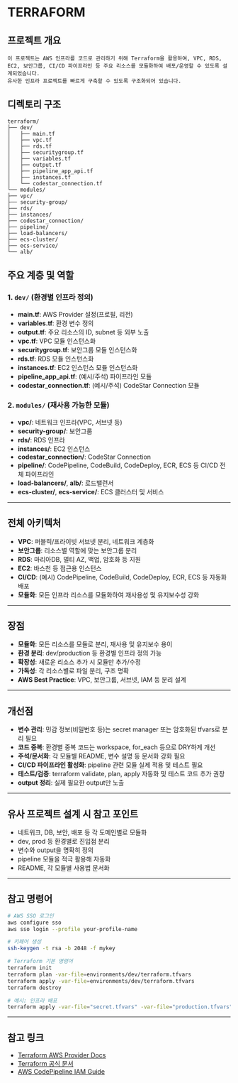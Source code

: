 # TERRAFORM

## 프로젝트 개요
````
이 프로젝트는 AWS 인프라를 코드로 관리하기 위해 Terraform을 활용하여, VPC, RDS, EC2, 보안그룹, CI/CD 파이프라인 등 주요 리소스를 모듈화하여 배포/운영할 수 있도록 설계되었습니다.  
유사한 인프라 프로젝트를 빠르게 구축할 수 있도록 구조화되어 있습니다.
````

## 디렉토리 구조
````
terraform/
├── dev/
│   ├── main.tf
│   ├── vpc.tf
│   ├── rds.tf
│   ├── securitygroup.tf
│   ├── variables.tf
│   ├── output.tf
│   ├── pipeline_app_api.tf
│   ├── instances.tf
│   └── codestar_connection.tf
└── modules/
├── vpc/
├── security-group/
├── rds/
├── instances/
├── codestar_connection/
├── pipeline/
├── load-balancers/
├── ecs-cluster/
├── ecs-service/
└── alb/
````

## 주요 계층 및 역할

### 1. `dev/` (환경별 인프라 정의)
- **main.tf**: AWS Provider 설정(프로필, 리전)
- **variables.tf**: 환경 변수 정의
- **output.tf**: 주요 리소스의 ID, subnet 등 외부 노출
- **vpc.tf**: VPC 모듈 인스턴스화
- **securitygroup.tf**: 보안그룹 모듈 인스턴스화
- **rds.tf**: RDS 모듈 인스턴스화
- **instances.tf**: EC2 인스턴스 모듈 인스턴스화
- **pipeline_app_api.tf**: (예시/주석) 파이프라인 모듈
- **codestar_connection.tf**: (예시/주석) CodeStar Connection 모듈

### 2. `modules/` (재사용 가능한 모듈)
- **vpc/**: 네트워크 인프라(VPC, 서브넷 등)
- **security-group/**: 보안그룹
- **rds/**: RDS 인프라
- **instances/**: EC2 인스턴스
- **codestar_connection/**: CodeStar Connection
- **pipeline/**: CodePipeline, CodeBuild, CodeDeploy, ECR, ECS 등 CI/CD 전체 파이프라인
- **load-balancers/**, **alb/**: 로드밸런서
- **ecs-cluster/**, **ecs-service/**: ECS 클러스터 및 서비스

---

## 전체 아키텍처

- **VPC**: 퍼블릭/프라이빗 서브넷 분리, 네트워크 계층화
- **보안그룹**: 리소스별 역할에 맞는 보안그룹 분리
- **RDS**: 마리아DB, 멀티 AZ, 백업, 암호화 등 지원
- **EC2**: 바스천 등 접근용 인스턴스
- **CI/CD**: (예시) CodePipeline, CodeBuild, CodeDeploy, ECR, ECS 등 자동화 배포
- **모듈화**: 모든 인프라 리소스를 모듈화하여 재사용성 및 유지보수성 강화

---

## 장점

- **모듈화**: 모든 리소스를 모듈로 분리, 재사용 및 유지보수 용이
- **환경 분리**: dev/production 등 환경별 인프라 정의 가능
- **확장성**: 새로운 리소스 추가 시 모듈만 추가/수정
- **가독성**: 각 리소스별로 파일 분리, 구조 명확
- **AWS Best Practice**: VPC, 보안그룹, 서브넷, IAM 등 분리 설계

---

## 개선점

- **변수 관리**: 민감 정보(비밀번호 등)는 secret manager 또는 암호화된 tfvars로 분리 필요
- **코드 중복**: 환경별 중복 코드는 workspace, for_each 등으로 DRY하게 개선
- **주석/문서화**: 각 모듈별 README, 변수 설명 등 문서화 강화 필요
- **CI/CD 파이프라인 활성화**: pipeline 관련 모듈 실제 적용 및 테스트 필요
- **테스트/검증**: terraform validate, plan, apply 자동화 및 테스트 코드 추가 권장
- **output 정리**: 실제 필요한 output만 노출

---

## 유사 프로젝트 설계 시 참고 포인트

- 네트워크, DB, 보안, 배포 등 각 도메인별로 모듈화
- dev, prod 등 환경별로 진입점 분리
- 변수와 output을 명확히 정의
- pipeline 모듈을 적극 활용해 자동화
- README, 각 모듈별 사용법 문서화

---

## 참고 명령어

```bash
# AWS SSO 로그인
aws configure sso
aws sso login --profile your-profile-name

# 키페어 생성
ssh-keygen -t rsa -b 2048 -f mykey

# Terraform 기본 명령어
terraform init
terraform plan -var-file=environments/dev/terraform.tfvars
terraform apply -var-file=environments/dev/terraform.tfvars
terraform destroy

# 예시: 인프라 배포
terraform apply -var-file="secret.tfvars" -var-file="production.tfvars"
```

---

## 참고 링크

- [Terraform AWS Provider Docs](https://registry.terraform.io/providers/hashicorp/aws/latest/docs)
- [Terraform 공식 문서](https://developer.hashicorp.com/terraform/cli/run)
- [AWS CodePipeline IAM Guide](https://docs.aws.amazon.com/codepipeline/latest/userguide/security-iam.html#how-to-update-role-new-services)
